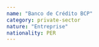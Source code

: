 ```yaml
---
name: "Banco de Crédito BCP"
category: private-sector
nature: "Entreprise"
nationality: PER
---
```


